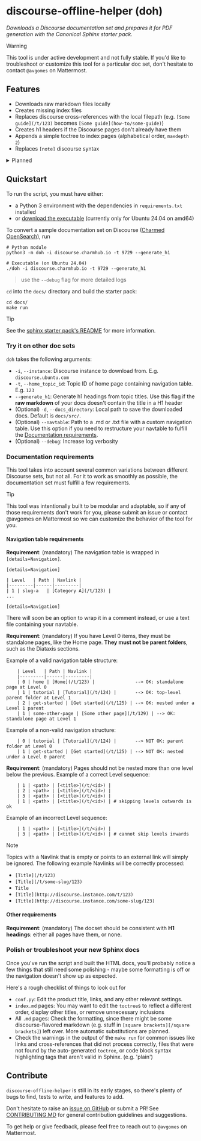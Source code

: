 # discourse-offline-helper (doh)

_Downloads a Discourse documentation set and prepares it for PDF generation with the Canonical Sphinx starter pack._

> [!WARNING]
> This tool is under active development and not fully stable.
> If you'd like to troubleshoot or customize this tool for a particular doc set, don't hesitate to contact `@avgomes` on Mattermost.

## Features
* Downloads raw markdown files locally
* Creates missing index files
* Replaces discourse cross-references with the local filepath (e.g. `[Some guide](/t/123)` becomes `[Some guide](how-to/some-guide)`)
* Creates h1 headers if the Discourse pages don't already have them
* Appends a simple toctree to index pages (alphabetical order, `maxdepth 2`)
* Replaces `[note]` discourse syntax

<details>

<summary>Planned</summary>

* Fix issue with cross-referencing other headings ([#17](https://github.com/s-makin/discourse-offline-helper/issues/17))
* Improve the UI
    * add option to use text file with navtable as the input ([#18](https://github.com/s-makin/discourse-offline-helper/issues/18))
    * make function sequences and dependencies more transparent
    * snap the `doh` module to remove python requirement (`sudo snap install doh & doh -docset <product>`) ([#20](https://github.com/s-makin/discourse-offline-helper/issues/20))
* Automatically replace `[tab]` discourse syntax ([#21](https://github.com/s-makin/discourse-offline-helper/issues/20))
* Automatically replace `<href>` anchors with regular markdown headings ([#22](https://github.com/s-makin/discourse-offline-helper/issues/22))
* Features for PDF generation
* ...

</details>

## Quickstart

To run the script, you must have either: 
- a Python 3 environment with the dependencies in `requirements.txt` installed
- or [download the executable](https://github.com/s-makin/discourse-offline-helper/releases/tag/v0.0.1) (currently only for Ubuntu 24.04 on amd64)

To convert a sample documentation set on Discourse ([Charmed OpenSearch](https://charmhub.io/opensearch)), run
```
# Python module
python3 -m doh -i discourse.charmhub.io -t 9729 --generate_h1

# Executable (on Ubuntu 24.04)
./doh -i discourse.charmhub.io -t 9729 --generate_h1
```
> use the `--debug` flag for more detailed logs

`cd` into the `docs/` directory and build the starter pack:
```
cd docs/
make run
```
> [!TIP]
> See the [sphinx starter pack's README](https://github.com/canonical/sphinx-docs-starter-pack/blob/main/README.rst) for more information.

### Try it on other doc sets

`doh` takes the following arguments:
* `-i`, `--instance`: Discourse instance to download from. E.g. `discourse.ubuntu.com`
* `-t`, `--home_topic_id`: Topic ID of home page containing navigation table. E.g. `123`
* `--generate_h1`: Generate h1 headings from topic titles. Use this flag if the **raw markdown** of your docs doesn't contain the title in a H1 header
* (Optional) `-d`, `--docs_directory`: Local path to save the downloaded docs. Default is `docs/src/`.
* (Optional) `--navtable`: Path to a .md or .txt file with a custom navigation table. Use this option if you need to restructure your navtable to fulfill the [Documentation requirements](#documentation-requirements).
* (Optional) `--debug`: Increase log verbosity

### Documentation requirements

This tool takes into account several common variations between different Discourse sets, but not all. For it to work as smoothly as possible, the documentation set must fulfill a few requirements.

> [!TIP]
> This tool was intentionally built to be modular and adaptable, so if any of those requirements don't work for you, please submit an issue or contact @avgomes on Mattermost so we can customize the behavior of the tool for you.

#### Navigation table requirements

**Requirement**: (mandatory) The navigation table is wrapped in `[details=Navigation]`. 
```
[details=Navigation]

| Level   | Path | Navlink |
|---------|------|---------|
| 1 | slug-a   | [Category A](/t/123) |
...

[details=Navigation]
```

There will soon be an option to wrap it in a comment instead, or use a text file containing your navtable.

**Requirement**: (mandatory) If you have Level 0 items, they must be standalone pages, like the Home page. **They must not be parent folders**, such as the Diataxis sections.

Example of a valid navigation table structure:
```
    | Level   | Path | Navlink |
    |---------|------|---------|
    | 0 | home | [Home](/t/123) |               --> OK: standalone page at Level 0    
    | 1 | tutorial | [Tutorial](/t/124) |       --> OK: top-level parent folder at Level 1   
    | 2 | get-started | [Get started](/t/125) | --> OK: nested under a Level 1 parent   
    | 1 | some-other-page | [Some other page](/t/129) | --> OK: standalone page at Level 1
```
Example of a non-valid navigation structure:
```
    | 0 | tutorial | [Tutorial](/t/124) |       --> NOT OK: parent folder at Level 0  
    | 1 | get-started | [Get started](/t/125) | --> NOT OK: nested under a Level 0 parent   
```

**Requirement**: (mandatory) Pages should not be nested more than one level below the previous.
Example of a correct Level sequence:
```
    | 1 | <path> | [<title>](/t/<id>) |
    | 2 | <path> | [<title>](/t/<id>) |
    | 3 | <path> | [<title>](/t/<id>) |
    | 1 | <path> | [<title>](/t/<id>) | # skipping levels outwards is ok
```
Example of an incorrect Level sequence:
```
    | 1 | <path> | [<title>](/t/<id>) |
    | 3 | <path> | [<title>](/t/<id>) | # cannot skip levels inwards
```

> [!NOTE]
> Topics with a Navlink that is empty or points to an external link will simply be ignored. The following example Navlinks will be correctly processed:
> * `[Title](/t/123)` 
> * `[Title](/t/some-slug/123)`
> * `Title`
> * `[Title](http://discourse.instance.com/t/123)`
> * `[Title](http://discourse.instance.com/some-slug/123)`

#### Other requirements
**Requirement**: (mandatory) The docset should be consistent with **H1 headings**: either all pages have them, or none.

### Polish or troubleshoot your new Sphinx docs

Once you've run the script and built the HTML docs, you'll probably notice a few things that still need some polishing - maybe some formatting is off or the navigation doesn't show up as expected.

Here's a rough checklist of things to look out for
* `conf.py`: Edit the product title, links, and any other relevant settings.
* `index.md` pages: You may want to edit the `toctree`s to reflect a different order, display other titles, or remove unnecessary inclusions
* All `.md` pages: Check the formatting, since there might be some discourse-flavored markdown (e.g. stuff in `[square brackets][/square brackets]`) left over. More automatic substitutions are planned.
* Check the warnings in the output of the `make run` for common issues like links and cross-references that did not process correctly, files that were not found by the auto-generated `toctree`, or code block syntax highlighting tags that aren't valid in Sphinx. (e.g. 'plain')

## Contribute

`discourse-offline-helper` is still in its early stages, so there's plenty of bugs to find, tests to write, and features to add.

Don't hesitate to raise an [issue on GitHub](https://github.com/s-makin/discourse-offline-helper/issues) or submit a PR! See [CONTRIBUTING.MD](CONTRIBUTING.md) for general contribution guidelines and suggestions. 

To get help or give feedback, please feel free to reach out to `@avgomes` on Mattermost. 
